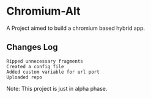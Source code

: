 # Chromium-Alt
A Project aimed to build a chromium based hybrid app.

## Changes Log
```
Ripped unnecessary fragments
Created a config file
Added custom variable for url port
Uploaded repo
```

Note: This project is just in alpha phase.
